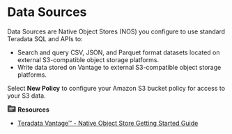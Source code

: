 # Data Sources

Data Sources are Native Object Stores (NOS) you configure to use standard Teradata SQL and APIs to:

- Search and query CSV, JSON, and Parquet format datasets located on external S3-compatible object storage platforms.
- Write data stored on Vantage to external S3-compatible object storage platforms.

Select **New Policy** to configure your Amazon S3 bucket policy for access to your S3 data.

![../Images/fluto-icn-resources.png](../Images/fluto-icn-resources.png) **Resources**
 
* [Teradata Vantage™ - Native Object Store Getting Started Guide](https://docs.teradata.com/r/UvoBsZYTAWt2z0jnQFJbvw/root)
